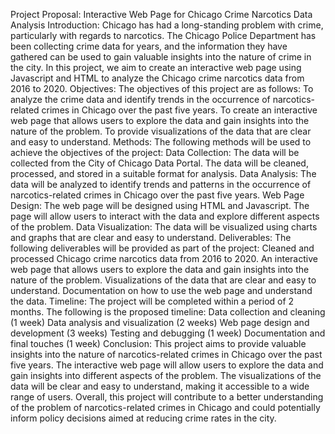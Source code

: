 Project Proposal: Interactive Web Page for Chicago Crime Narcotics Data Analysis
Introduction:
Chicago has had a long-standing problem with crime, particularly with regards to narcotics. The Chicago Police Department has been collecting crime data for years, and the information they have gathered can be used to gain valuable insights into the nature of crime in the city. In this project, we aim to create an interactive web page using Javascript and HTML to analyze the Chicago crime narcotics data from 2016 to 2020.
Objectives:
The objectives of this project are as follows:
To analyze the crime data and identify trends in the occurrence of narcotics-related crimes in Chicago over the past five years.
To create an interactive web page that allows users to explore the data and gain insights into the nature of the problem.
To provide visualizations of the data that are clear and easy to understand.
Methods:
The following methods will be used to achieve the objectives of the project:
Data Collection: The data will be collected from the City of Chicago Data Portal. The data will be cleaned, processed, and stored in a suitable format for analysis.
Data Analysis: The data will be analyzed to identify trends and patterns in the occurrence of narcotics-related crimes in Chicago over the past five years.
Web Page Design: The web page will be designed using HTML and Javascript. The page will allow users to interact with the data and explore different aspects of the problem.
Data Visualization: The data will be visualized using charts and graphs that are clear and easy to understand.
Deliverables:
The following deliverables will be provided as part of the project:
Cleaned and processed Chicago crime narcotics data from 2016 to 2020.
An interactive web page that allows users to explore the data and gain insights into the nature of the problem.
Visualizations of the data that are clear and easy to understand.
Documentation on how to use the web page and understand the data.
Timeline:
The project will be completed within a period of 2 months. The following is the proposed timeline:
Data collection and cleaning (1 week)
Data analysis and visualization (2 weeks)
Web page design and development (3 weeks)
Testing and debugging (1 week)
Documentation and final touches (1 week)
Conclusion:
This project aims to provide valuable insights into the nature of narcotics-related crimes in Chicago over the past five years. The interactive web page will allow users to explore the data and gain insights into different aspects of the problem. The visualizations of the data will be clear and easy to understand, making it accessible to a wide range of users. Overall, this project will contribute to a better understanding of the problem of narcotics-related crimes in Chicago and could potentially inform policy decisions aimed at reducing crime rates in the city.










